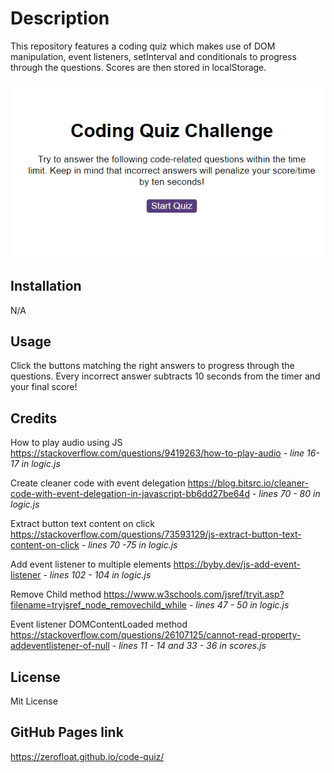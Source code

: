 # Description

This repository features a coding quiz which makes use of DOM manipulation, event listeners, setInterval and conditionals to progress through the questions. Scores are then stored in localStorage.

![screenshot of code quiz first page](./assets/code-quiz-screenshot.png)

## Installation

N/A

## Usage

Click the buttons matching the right answers to progress through the questions. Every incorrect answer subtracts 10 seconds from the timer and your final score!

## Credits

How to play audio using JS https://stackoverflow.com/questions/9419263/how-to-play-audio - *line 16-17 in logic.js*

Create cleaner code with event delegation https://blog.bitsrc.io/cleaner-code-with-event-delegation-in-javascript-bb6dd27be64d - *lines 70 - 80 in logic.js*

Extract button text content on click https://stackoverflow.com/questions/73593129/js-extract-button-text-content-on-click - *lines 70 -75 in logic.js*

Add event listener to multiple elements https://byby.dev/js-add-event-listener - *lines 102 - 104 in logic.js*

Remove Child method https://www.w3schools.com/jsref/tryit.asp?filename=tryjsref_node_removechild_while - *lines 47 - 50 in logic.js*

Event listener DOMContentLoaded method https://stackoverflow.com/questions/26107125/cannot-read-property-addeventlistener-of-null - *lines 11 - 14 and 33 - 36 in scores.js*


## License

Mit License

## GitHub Pages link

https://zerofloat.github.io/code-quiz/

